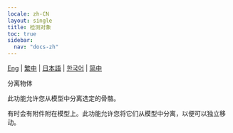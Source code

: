 ```yaml
---
locale: zh-CN
layout: single
title: 检测对象
toc: true
sidebar:
  nav: "docs-zh"
---
```

[Eng](/dancexr/features/xps_detach) | [繁中](/tw/dancexr/features/xps_detach) | [日本語](/jp/dancexr/features/xps_detach) | [한국어](/kr/dancexr/features/xps_detach) | [简中](/zh/dancexr/features/xps_detach)

分离物体

此功能允许您从模型中分离选定的骨骼。

有时会有附件附在模型上。此功能允许您将它们从模型中分离，以便可以独立移动。